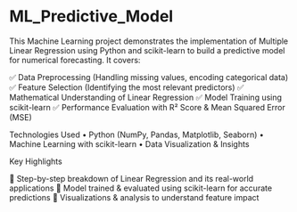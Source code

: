 # ML_Predictive_Model
This Machine Learning project demonstrates the implementation of Multiple Linear Regression using Python and scikit-learn to build a predictive model for numerical forecasting. It covers:

✅ Data Preprocessing (Handling missing values, encoding categorical data)
✅ Feature Selection (Identifying the most relevant predictors)
✅ Mathematical Understanding of Linear Regression
✅ Model Training using scikit-learn
✅ Performance Evaluation with R² Score & Mean Squared Error (MSE)

Technologies Used
	•	Python (NumPy, Pandas, Matplotlib, Seaborn)
	•	Machine Learning with scikit-learn
	•	Data Visualization & Insights

Key Highlights

🔹 Step-by-step breakdown of Linear Regression and its real-world applications
🔹 Model trained & evaluated using scikit-learn for accurate predictions
🔹 Visualizations & analysis to understand feature impact
